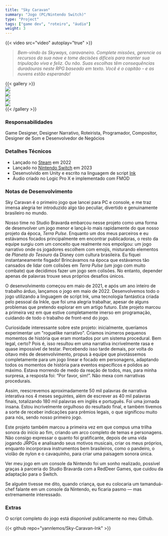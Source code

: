 ```yaml
---  
title: "Sky Caravan"  
summary: "Jogo (PC/Nintendo Switch)"  
type: "Project"  
tags: ["game dev", "roteiro", "áudio"]  
weight: 3  
---  
```

{{< video src="video" autoplay="true" >}}  

> *Bem-vindo às Skyways, caravaneiro. Complete missões, gerencie os recursos da sua nave e tome decisões difíceis para manter sua tripulação viva e feliz. Ou não. Suas escolhas têm consequências duradouras neste RPG baseado em texto. Você é o capitão - e as nuvens estão esperando!*  

{{< gallery >}}  
  <img src="\.\.\projects/sky-caravan/l1.png" class="grid-w33" />  
  <img src="\.\.\projects/sky-caravan/l2.png" class="grid-w33" />  
  <img src="\.\.\projects/sky-caravan/l3.png" class="grid-w33" />  
  <img src="\.\.\projects/sky-caravan/l4.png" class="grid-w33" />  
{{< /gallery >}}  

### Responsabilidades

Game Designer, Designer Narrativo, Roteirista, Programador, Compositor, Designer de Som e Desenvolvedor de Negócios  

### Detalhes Técnicos  

- Lançado no [Steam](https://store.steampowered.com/app/1792270/Sky_Caravan/) em 2022  
- Lançado no [Nintendo Switch](https://www.nintendo.com/us/store/products/sky-caravan-switch/) em 2023  
- Desenvolvido em Unity e escrito na linguagem de script [Ink](https://github.com/inkle/ink)  
- Áudio criado no Logic Pro X e implementado com FMOD  

### Notas de Desenvolvimento  

Sky Caravan é o primeiro jogo que lancei para PC e console, e me traz imensa alegria ter introduzido algo tão peculiar, divertido e genuinamente brasileiro no mundo.  

Nosso time no Studio Bravarda embarcou nesse projeto como uma forma de desenvolver um jogo menor e lançá-lo mais rapidamente do que nosso projeto da época, *Terra Pulse*. Enquanto um dos meus parceiros e eu estávamos focados principalmente em encontrar publicadoras, o resto da equipe surgiu com um conceito que realmente nos empolgou: um jogo narrativo onde os jogadores escolhem com emojis, misturando elementos de *Planeta do Tesouro* da Disney com cultura brasileira. Eu fiquei instantaneamente fisgado! Brincávamos na época que estávamos tão cansados de lidar com colisões em *Terra Pulse* (um jogo com muito combate) que decidimos fazer um jogo sem colisões. No entanto, depender apenas de palavras trouxe seus próprios desafios únicos.  

O desenvolvimento começou em maio de 2021, e após um ano inteiro de trabalho árduo, lançamos o jogo em maio de 2022. Desenvolvemos todo o jogo utilizando a linguagem de script Ink, uma tecnologia fantástica criada pelo pessoal da Inkle, que foi uma alegria trabalhar, apesar de alguns problemas que pretendo explorar em um artigo futuro. Este projeto marcou a primeira vez em que estive completamente imerso em programação, cuidando de todo o trabalho de front-end do jogo.  

Curiosidade interessante sobre este projeto: inicialmente, queríamos experimentar um "roguelike narrativo". Criamos inúmeros pequenos momentos de história que eram montados por um sistema procedural. Bem legal, certo? Pois é, isso resultou em uma narrativa incrivelmente rasa e quase impossível de testar. Percebendo isso tarde demais, por volta do oitavo mês de desenvolvimento, propus à equipe que pivotássemos completamente para um jogo linear e focado em personagens, adaptando todos os momentos de história para eventos específicos e polidos ao máximo. Estava morrendo de medo da reação de todos, mas, para minha surpresa, a resposta foi: “Por favor, sim!”. Não mexa com narrativas procedurais.  

Assim, reescrevemos aproximadamente 50 mil palavras de narrativa interativa nos 4 meses seguintes, além de escrever as 40 mil palavras finais, totalizando 180 mil palavras em inglês e português. Foi uma jornada insana. Estou incrivelmente orgulhoso do resultado final, e também tivemos a sorte de receber indicações para prêmios legais, o que significou muito para nós, sendo nosso primeiro jogo.  

Este projeto também marcou a primeira vez em que compus uma trilha sonora do início ao fim, criando um arco completo de temas e personagens. Não consigo expressar o quanto foi gratificante, depois de uma vida jogando JRPGs e analisando seus motivos musicais, criar os meus próprios, enquanto incorporava instrumentos bem brasileiros, como o pandeiro, o violão de nylon e o cavaquinho, para criar uma paisagem sonora única.  

Ver meu jogo em um console da Nintendo foi um sonho realizado, possível graças à parceria do Studio Bravarda com a RedDeer Games, que cuidou da adaptação para o Switch.  

Se alguém tivesse me dito, quando criança, que eu colocaria um tamanduá-chef falante em um console da Nintendo, eu ficaria pasmo — mas extremamente interessado.  

### Extras  

O script completo do jogo está disponível publicamente no meu Github.  

{{< github repo="yannlemos/Sky-Caravan-Ink" >}}  
